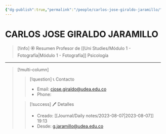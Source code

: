 ```yaml
---
{"dg-publish":true,"permalink":"/people/carlos-jose-giraldo-jaramillo/","title":"CARLOS JOSE GIRALDO JARAMILLO","tags":["Person"],"noteIcon":"","created":"2023-03-29T15:10:21.624-05:00","updated":"2023-08-07T19:34:31.280-05:00"}
---
```



# CARLOS JOSE GIRALDO JARAMILLO

> [!info] 🏵️ Resumen
> Profesor de [[Uni Studies/Módulo 1 - Fotografía\|Módulo 1 - Fotografía]] Psicología

---- 
> [!multi-column]
> 
> > [!question] 📞 Contacto
> > - Email: cjose.giraldo@udea.edu.co 
> > - Phone:  
> 
> > [!success] 🖊️ Detalles
> > - Creado: [[Journal/Daily notes/2023-08-07\|2023-08-07]] 19:13
> > - Desde: g.jaramillo@udea.edu.co  
